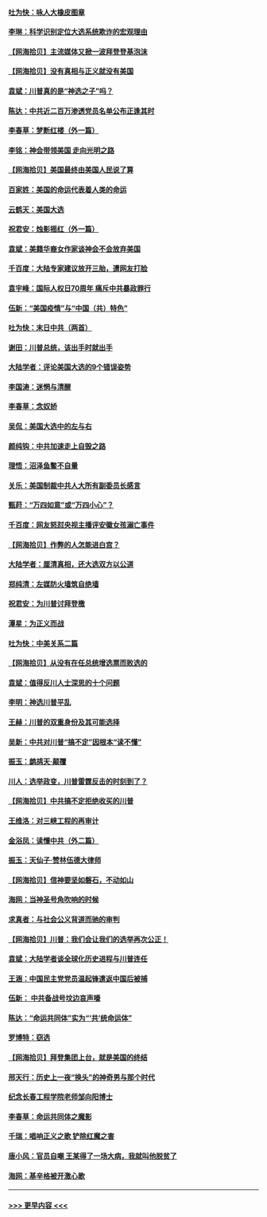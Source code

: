 #### [吐为快：咏人大橡皮图章](../pages/nsc993/n12624470.md?t=12170302) 
#### [李琳：科学识别定位大选系统欺诈的宏观理由](../pages/nsc993/n12624340.md?t=12170302) 
#### [【网海拾贝】主流媒体又掀一波拜登登基泡沫](../pages/nsc993/n12624000.md?t=12170302) 
#### [【网海拾贝】没有真相与正义就没有美国](../pages/nsc993/n12621885.md?t=12170302) 
#### [袁斌：川普真的是“神选之子”吗？](../pages/nsc993/n12621749.md?t=12170302) 
#### [陈达：中共近二百万渗透党员名单公布正逢其时](../pages/nsc993/n12620870.md?t=12170302) 
#### [李春草：梦断红楼（外一篇）](../pages/nsc993/n12619122.md?t=12170302) 
#### [李铭：神会带领美国 走向光明之路](../pages/nsc993/n12618584.md?t=12170302) 
#### [【网海拾贝】美国最终由美国人民说了算](../pages/nsc993/n12617255.md?t=12170302) 
#### [百家姓：美国的命运代表着人类的命运](../pages/nsc993/n12615838.md?t=12170302) 
#### [云鹤天：美国大选](../pages/nsc993/n12615994.md?t=12170302) 
#### [祝君安：烛影摇红（外一篇）](../pages/nsc993/n12615975.md?t=12170302) 
#### [袁斌：美籍华裔女作家谈神会不会放弃美国](../pages/nsc993/n12615263.md?t=12170302) 
#### [千百度：大陆专家建议放开三胎，遭网友打脸](../pages/nsc993/n12614456.md?t=12170302) 
#### [袁宇峰：国际人权日70周年 痛斥中共暴政罪行](../pages/nsc993/n12611965.md?t=12170302) 
#### [伍新：“美国疫情”与“中国（共）特色”](../pages/nsc993/n12611463.md?t=12170302) 
#### [吐为快：末日中共（两首）](../pages/nsc993/n12611461.md?t=12170302) 
#### [谢田：川普总统，该出手时就出手](../pages/nsc993/n12610905.md?t=12170302) 
#### [大陆学者：评论美国大选的9个错误姿势](../pages/nsc993/n12609586.md?t=12170302) 
#### [李国涛：迷惘与清醒](../pages/nsc993/n12607532.md?t=12170302) 
#### [李春草：念奴娇](../pages/nsc993/n12607083.md?t=12170302) 
#### [吴侃：美国大选中的左与右](../pages/nsc993/n12607054.md?t=12170302) 
#### [颜纯钩：中共加速走上自毁之路](../pages/nsc993/n12606473.md?t=12170302) 
#### [理悟：沼泽鱼鳖不自量](../pages/nsc993/n12606454.md?t=12170302) 
#### [关乐：美国制裁中共人大所有副委员长感言](../pages/nsc993/n12606442.md?t=12170302) 
#### [甄莳：“万四如意”或“万四小心”？](../pages/nsc993/n12606091.md?t=12170302) 
#### [千百度：网友怒怼央视主播评安徽女孩溺亡事件](../pages/nsc993/n12605370.md?t=12170302) 
#### [【网海拾贝】作弊的人怎能进白宫？](../pages/nsc993/n12603546.md?t=12170302) 
#### [大陆学者：厘清真相，还大选双方以公道](../pages/nsc993/n12603475.md?t=12170302) 
#### [郑纯清：左媒防火墙筑自绝墙](../pages/nsc993/n12602226.md?t=12170302) 
#### [祝君安：为川普讨拜登檄](../pages/nsc993/n12602199.md?t=12170302) 
#### [潭星：为正义而战](../pages/nsc993/n12600926.md?t=12170302) 
#### [吐为快：中美关系二篇](../pages/nsc993/n12600908.md?t=12170302) 
#### [【网海拾贝】从没有在任总统增选票而败选的](../pages/nsc993/n12600435.md?t=12170302) 
#### [袁斌：值得反川人士深思的十个问题](../pages/nsc993/n12600332.md?t=12170302) 
#### [李明：神选川普平乱](../pages/nsc993/n12599751.md?t=12170302) 
#### [王赫：川普的双重身份及其可能选择](../pages/nsc993/n12599723.md?t=12170302) 
#### [吴新：中共对川普“搞不定”因根本“读不懂”](../pages/nsc993/n12599502.md?t=12170302) 
#### [振玉：鹧鸪天‧颠覆](../pages/nsc993/n12599494.md?t=12170302) 
#### [川人：选举政变，川普雷霆反击的时刻到了？](../pages/nsc993/n12599291.md?t=12170302) 
#### [【网海拾贝】中共搞不定拒绝收买的川普](../pages/nsc993/n12598955.md?t=12170302) 
#### [王维洛：对三峡工程的再审计](../pages/nsc993/n12598436.md?t=12170302) 
#### [金浴凤：读懂中共（外二篇）](../pages/nsc993/n12597943.md?t=12170302) 
#### [振玉：天仙子‧赞林伍德大律师](../pages/nsc993/n12597929.md?t=12170302) 
#### [【网海拾贝】信神要坚如磐石，不动如山](../pages/nsc993/n12597901.md?t=12170302) 
#### [海网：当神圣号角吹响的时候](../pages/nsc993/n12595891.md?t=12170302) 
#### [求真者：与社会公义背道而驰的审判](../pages/nsc993/n12595868.md?t=12170302) 
#### [【网海拾贝】川普：我们会让我们的选举再次公正！](../pages/nsc993/n12594930.md?t=12170302) 
#### [袁斌：大陆学者谈全球化历史进程与川普连任](../pages/nsc993/n12594690.md?t=12170302) 
#### [王涵：中国民主党党员温起锋遣返中国后被捕](../pages/nsc993/n12594540.md?t=12170302) 
#### [伍新： 中共备战号坟边哀声嚎](../pages/nsc993/n12593086.md?t=12170302) 
#### [陈达：“命运共同体”实为“‘共’统命运体”](../pages/nsc993/n12590865.md?t=12170302) 
#### [罗博特：窃选](../pages/nsc993/n12590619.md?t=12170302) 
#### [【网海拾贝】拜登集团上台，就是美国的终结](../pages/nsc993/n12589725.md?t=12170302) 
#### [邢天行：历史上一夜“换头”的神奇男与那个时代](../pages/nsc993/n12589424.md?t=12170302) 
#### [纪念长春工程学院老师邹向阳博士](../pages/nsc993/n12585390.md?t=12170302) 
#### [李春草：命运共同体之魔影](../pages/nsc993/n12585026.md?t=12170302) 
#### [千瑞：唱响正义之歌 铲除红魔之害](../pages/nsc993/n12585002.md?t=12170302) 
#### [唐小风：官员自嘲 王某得了一场大病，我就叫他脱贫了](../pages/nsc993/n12584981.md?t=12170302) 
#### [海网：基辛格被开激心歌](../pages/nsc993/n12584946.md?t=12170302) 

----
#### [ >>> 更早内容 <<< ](../indexes/nsc993-earlier.md)

